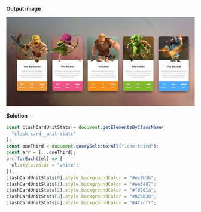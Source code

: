 **Output image**

![Task one image](./Output/DOM%20P1%20SS.png)

**Solution** - 

```JavaScript
const clashCardUnitStats = document.getElementsByClassName(
  "clash-card__unit-stats"
);
const oneThird = document.querySelectorAll(".one-third");
const arr = [...oneThird];
arr.forEach((el) => {
  el.style.color = "white";
});
clashCardUnitStats[0].style.backgroundColor = "#ec9b3b";
clashCardUnitStats[1].style.backgroundColor = "#ee5487";
clashCardUnitStats[2].style.backgroundColor = "#f6901a";
clashCardUnitStats[3].style.backgroundColor = "#82bb30";
clashCardUnitStats[4].style.backgroundColor = "#4facff";
```